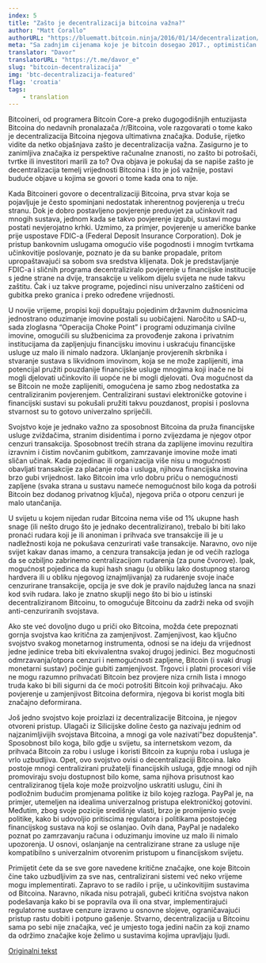 ```yaml
---
index: 5
title: "Zašto je decentralizacija bitcoina važna?"
author: "Matt Corallo"
authorURL: "https://bluematt.bitcoin.ninja/2016/01/14/decentralization/"
meta: "Sa zadnjim cijenama koje je bitcoin dosegao 2017., optimističan scenarij za ulagače se možda čini toliko očitim da ga nije potrebno niti spominjati. Alternativno, možda se nekome čini glupo ulagati u digitalnu vrijednost..."
translator: "Davor"
translatorURL: "https://t.me/davor_e"
slug: "bitcoin-decentralizacija"
img: 'btc-decentralizacija-featured'
flag: 'croatia'
tags:
    - translation
---
```


Bitcoineri, od programera Bitcoin Core-a preko dugogodišnjih entuzijasta Bitcoina do nedavnih pronalazača /r/Bitcoina, vole razgovarati o tome kako je decentralizacija Bitcoina njegova ultimativna značajka. Doduše, rijetko vidite da netko objašnjava zašto je decentralizacija važna. Zasigurno je to zanimljiva značajka iz perspektive računalne znanosti, no zašto bi potrošači, tvrtke ili investitori marili za to? Ova objava je pokušaj da se napiše zašto je decentralizacija temelj vrijednosti Bitcoina i što je još važnije, postavi buduće objave u kojima se govori o tome kada ona to nije.

Kada Bitcoineri govore o decentralizaciji Bitcoina, prva stvar koja se pojavljuje je često spominjani nedostatak inherentnog povjerenja u treću stranu. Dok je dobro postavljeno povjerenje preduvjet za učinkovit rad mnogih sustava, jednom kada se takvo povjerenje izgubi, sustavi mogu postati nevjerojatno krhki. Uzmimo, za primjer, povjerenje u američke banke prije uspostave FDIC-a (Federal Deposit Insurance Corporation). Dok je pristup bankovnim uslugama omogućio više pogodnosti i mnogim tvrtkama učinkovitije poslovanje, poznato je da su banke propadale, pritom upropaštavajući sa sobom sva sredstva klijenata. Dok je predstavljanje FDIC-a i sličnih programa decentraliziralo povjerenje u financijske institucije s jedne strane na dvije, transakcije u velikom dijelu svijeta ne nude takvu zaštitu. Čak i uz takve programe, pojedinci nisu univerzalno zaštićeni od gubitka preko granica i preko određene vrijednosti.

U novije vrijeme, propisi koji dopuštaju pojedinim državnim dužnosnicima jednostrano oduzimanje imovine postali su uobičajeni. Naročito u SAD-u, sada zloglasna “Operacija Choke Point” i programi oduzimanja civilne imovine, omogućili su službenicima za provođenje zakona i privatnim institucijama da zapljenjuju financijsku imovinu i uskraćuju financijske usluge uz malo ili nimalo nadzora. Uklanjanje provjerenih skrbnika i stvaranje sustava s likvidnom imovinom, koja se ne može zaplijeniti, ima potencijal pružiti pouzdanije financijske usluge mnogima koji inače ne bi mogli djelovati učinkovito ili uopće ne bi mogli djelovati. Ova mogućnost da se Bitcoin ne može zaplijeniti, omogućena je samo zbog nedostatka za centraliziranim povjerenjem. Centralizirani sustavi elektroničke gotovine i financijski sustavi su pokušali pružiti takvu pouzdanost, propisi i poslovna stvarnost su to gotovo univerzalno spriječili.

Svojstvo koje je jednako važno za sposobnost Bitcoina da pruža financijske usluge zviždačima, stranim disidentima i porno zvijezdama je njegov otpor cenzuri transakcija. Sposobnost trećih strana da zaplijene imovinu rezultira izravnim i čistim novčanim gubitkom, zamrzavanje imovine može imati sličan učinak. Kada pojedinac ili organizacija više nisu u mogućnosti obavljati transakcije za plaćanje roba i usluga, njihova financijska imovina brzo gubi vrijednost. Iako Bitcoin ima vrlo dobru priču o nemogućnosti zapljene (svaka strana u sustavu nameće nemogućnost bilo koga da potroši Bitcoin bez dodanog privatnog ključa), njegova priča o otporu cenzuri je malo utančanija.

U svijetu u kojem nijedan rudar Bitcoina nema više od 1% ukupne hash snage (ili nešto drugo što je jednako decentralizirano), trebalo bi biti lako pronaći rudara koji je ili anoniman i prihvaća sve transakcije ili je u nadležnosti koja ne pokušava cenzurirati vaše transakcije. Naravno, ovo nije svijet kakav danas imamo, a cenzura transakcija jedan je od većih razloga da se ozbiljno zabrinemo centralizacijom rudarenja (za pune čvorove). Ipak, mogućnost pojedinca da kupi hash snagu (u obliku lako dostupnog starog hardvera ili u obliku njegovog iznajmljivanja) za rudarenje svoje inače cenzurirane transakcije, opcija je sve dok je pravilo najdužeg lanca na snazi ​​kod svih rudara. Iako je znatno skuplji nego što bi bio u istinski decentraliziranom Bitcoinu, to omogućuje Bitcoinu da zadrži neka od svojih anti-cenzuriranih svojstava.

Ako ste već dovoljno dugo u priči oko Bitcoina, možda ćete prepoznati gornja svojstva kao kritična za zamjenjivost. Zamjenjivost, kao ključno svojstvo svakog monetarnog instrumenta, odnosi se na ideju da vrijednost jedne jedinice treba biti ekvivalentna svakoj drugoj jedinici. Bez mogućnosti odmrzavanja/otpora cenzuri i nemogućnosti zapljene, Bitcoin (i svaki drugi monetarni sustav) počinje gubiti zamjenjivost. Trgovci i platni procesori više ne mogu razumno prihvaćati Bitcoin bez provjere niza crnih lista i mnogo truda kako bi bili sigurni da će moći potrošiti Bitcoin koji prihvaćaju. Ako povjerenje u zamjenjivost Bitcoina deformira, njegova bi korist mogla biti značajno deformirana.

Još jedno svojstvo koje proizlazi iz decentralizacije Bitcoina, je njegov otvoreni pristup. Ulagači iz Silicijske doline često ga nazivaju jednim od najzanimljivijih svojstava Bitcoina, a mnogi ga vole nazivati ​​"bez dopuštenja". Sposobnost bilo koga, bilo gdje u svijetu, sa internetskom vezom, da prihvaća Bitcoin za robu i usluge i koristi Bitcoin za kupnju roba i usluga je vrlo uzbudljiva. Opet, ovo svojstvo ovisi o decentralizaciji Bitcoina. Iako postoje mnogi centralizirani pružatelji financijskih usluga, gdje mnogi od njih promoviraju svoju dostupnost bilo kome, sama njihova prisutnost kao centraliziranog tijela koje može proizvoljno uskratiti uslugu, čini ih podložnim budućim promjenama politike iz bilo kojeg razloga. PayPal je, na primjer, utemeljen na idealima univerzalnog pristupa elektroničkoj gotovini. Međutim, zbog svoje pozicije središnje vlasti, brzo je promijenio svoje politike, kako bi udovoljio pritiscima regulatora i politikama postojećeg financijskog sustava na koji se oslanjao. Ovih dana, PayPal je nadaleko poznat po zamrzavanju računa i oduzimanju imovine uz malo ili nimalo upozorenja. U osnovi, oslanjanje na centralizirane strane za usluge nije kompatibilno s univerzalnim otvorenim pristupom u financijskom svijetu.

Primijetit ćete da se sve gore navedene kritične značajke, one koje Bitcoin čine tako uzbudljivim za sve nas, centralizirani sistemi već neko vrijeme mogu implementirati. Zapravo to se radilo i prije, u učinkovitijim sustavima od Bitcoina. Naravno, nikada nisu potrajali, gubeći kritična svojstva nakon podešavanja kako bi se popravila ova ili ona stvar, implementirajući regulatorne sustave cenzure izravno u osnovne slojeve, ograničavajući pristup rastu dobiti i potpuno gašenje. Stvarno, decentralizacija u Bitcoinu sama po sebi nije značajka, već je umjesto toga jedini način za koji znamo da održimo značajke koje želimo u sustavima kojima upravljaju ljudi.

[Originalni tekst](https://bluematt.bitcoin.ninja/2016/01/14/decentralization/)
